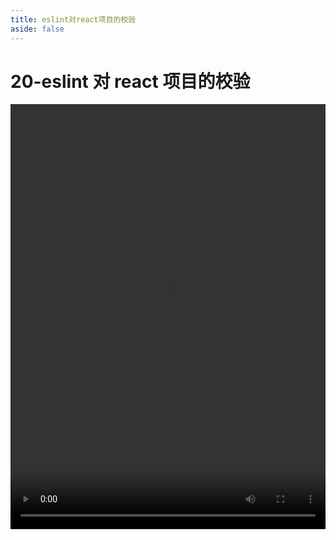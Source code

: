 ```yaml
---
title: eslint对react项目的校验
aside: false
---
```


# 20-eslint 对 react 项目的校验

<video autoplay src="http://qn.chinavanes.com/eslint/20-eslint对react项目的校验.mp4" controls controlsList="nodownload" width="100%" height="680"/>

